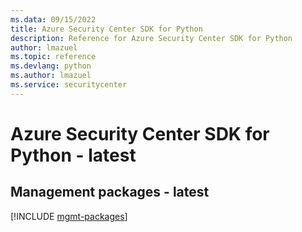 ```yaml
---
ms.data: 09/15/2022
title: Azure Security Center SDK for Python
description: Reference for Azure Security Center SDK for Python
author: lmazuel
ms.topic: reference
ms.devlang: python
ms.author: lmazuel
ms.service: securitycenter
---
```

# Azure Security Center SDK for Python - latest

## Management packages - latest
[!INCLUDE [mgmt-packages](security-center-mgmt-index.md)]